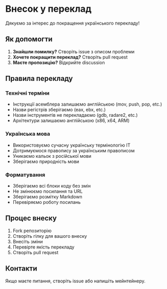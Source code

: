 # Внесок у переклад

Дякуємо за інтерес до покращення українського перекладу!

## Як допомогти

1. **Знайшли помилку?** Створіть issue з описом проблеми
2. **Хочете покращити переклад?** Створіть pull request
3. **Маєте пропозицію?** Відкрийте discussion

## Правила перекладу

### Технічні терміни
- Інструкції асемблера залишаємо англійською (mov, push, pop, etc.)
- Назви регістрів зберігаємо (eax, ebx, etc.)
- Назви інструментів не перекладаємо (gdb, radare2, etc.)
- Архітектури залишаємо англійською (x86, x64, ARM)

### Українська мова
- Використовуємо сучасну українську термінологію IT
- Дотримуємося правопису за українським правописом
- Уникаємо кальок з російської мови
- Зберігаємо природність мови

### Форматування
- Зберігаємо всі блоки коду без змін
- Не змінюємо посилання та URL
- Зберігаємо розмітку Markdown
- Перевіряємо роботу посилань

## Процес внеску

1. Fork репозиторію
2. Створіть гілку для вашого внеску
3. Внесіть зміни
4. Перевірте якість перекладу
5. Створіть pull request

## Контакти

Якщо маєте питання, створіть issue або напишіть мейнтейнеру.
